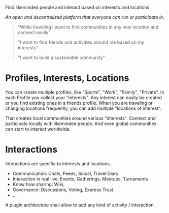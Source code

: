 Find likeminded people and interact based on interests and locations.

_An open and decentralized platform that everyone can run or participate in._

> "While traveling I want to find communities in any new location and connect easily"
>
> "I want to find friends and activities around me based on my interests"
>
> "I want to build a sustainable community"

# Profiles, Interests, Locations

You can create multiple profiles, like "Sports", "Work", "Family", "Private". In each Profile you collect your "interests". Any interest can easily be created or you find existing ones in a friends profile. 
When you are traveling or changing locations frequently, you can add multiple "locations of interest".

That creates local communities around various "interests". Connect and participate locally with likeminded people. 
And even global communities can start to interact worldwide.

# Interactions

Interactions are specific to interests and locations.

* Communication: Chats, Feeds, Social, Travel Diary
* Interaction in real live: Events, Gatherings, Meetups, Turnaments
* Know how sharing: Wiki, 
* Governance: Discussions, Voting, Express Trust
* ...

A plugin architecture shall allow to add any kind of activity / interaction.

